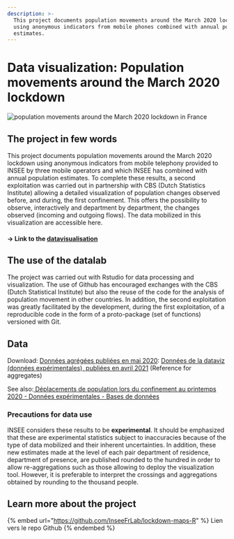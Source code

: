 ```yaml
---
description: >-
  This project documents population movements around the March 2020 lockdown
  using anonymous indicators from mobile phones combined with annual population
  estimates.
---
```


# Data visualization: Population movements around the March 2020 lockdown

![population movements around the March 2020 lockdown in France](../../.gitbook/assets/mouvements\_population\_confinement\_mars\_2020.png)

## The project in few words

This project documents population movements around the March 2020 lockdown using anonymous indicators from mobile telephony provided to INSEE by three mobile operators and which INSEE has combined with annual population estimates. To complete these results, a second exploitation was carried out in partnership with CBS (Dutch Statistics Institute) allowing a detailed visualization of population changes observed before, and during, the first confinement. This offers the possibility to observe, interactively and department by department, the changes observed (incoming and outgoing flows). The data mobilized in this visualization are accessible here.

#### → Link to the [datavisualisation](https://inseefrlab.github.io/lockdown-maps-R/inflows\_FR.html)

## The use of the datalab

The project was carried out with Rstudio for data processing and visualization. The use of Github has encouraged exchanges with the CBS (Dutch Statistical Institute) but also the reuse of the code for the analysis of population movement in other countries. In addition, the second exploitation was greatly facilitated by the development, during the first exploitation, of a reproducible code in the form of a proto-package (set of functions) versioned with Git.

## Data

Download: [Données agrégées publiées en mai 2020](https://www.insee.fr/fr/statistiques/fichier/4635407/IA54\_Donnees.xlsx): [Données de la dataviz (données expérimentales), publiées en avril 2021](https://www.insee.fr/fr/statistiques/fichier/5350073/mouvements\_population\_confinement\_2020\_csv.zip) (Reference for aggregates)

See also:[ Déplacements de population lors du confinement au printemps 2020 - Données expérimentales - Bases de données](https://insee.fr/fr/statistiques/5350073)

### Precautions for data use

INSEE considers these results to be **experimental**. It should be emphasized that these are experimental statistics subject to inaccuracies because of the type of data mobilized and their inherent uncertainties. In addition, these new estimates made at the level of each pair department of residence, department of presence, are published rounded to the hundred in order to allow re-aggregations such as those allowing to deploy the visualization tool. However, it is preferable to interpret the crossings and aggregations obtained by rounding to the thousand people.

## Learn more about the project

{% embed url="https://github.com/InseeFrLab/lockdown-maps-R" %}
Lien vers le repo Github
{% endembed %}
